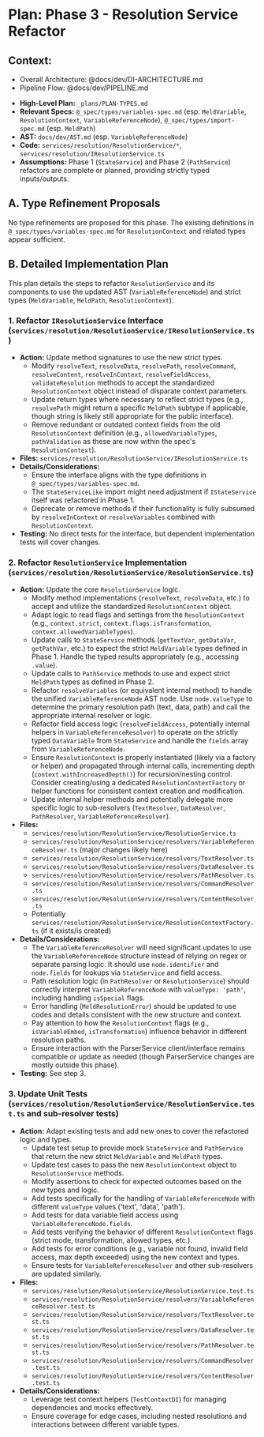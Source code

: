 # Plan: Phase 3 - Resolution Service Refactor

## Context:
- Overall Architecture: @docs/dev/DI-ARCHITECTURE.md
- Pipeline Flow: @docs/dev/PIPELINE.md

*   **High-Level Plan:** `_plans/PLAN-TYPES.md`
*   **Relevant Specs:** `@_spec/types/variables-spec.md` (esp. `MeldVariable`, `ResolutionContext`, `VariableReferenceNode`), `@_spec/types/import-spec.md` (esp. `MeldPath`)
*   **AST:** `docs/dev/AST.md` (esp. `VariableReferenceNode`)
*   **Code:** `services/resolution/ResolutionService/*`, `services/resolution/IResolutionService.ts`
*   **Assumptions:** Phase 1 (`StateService`) and Phase 2 (`PathService`) refactors are complete or planned, providing strictly typed inputs/outputs.

## A. Type Refinement Proposals

No type refinements are proposed for this phase. The existing definitions in `@_spec/types/variables-spec.md` for `ResolutionContext` and related types appear sufficient.

## B. Detailed Implementation Plan

This plan details the steps to refactor `ResolutionService` and its components to use the updated AST (`VariableReferenceNode`) and strict types (`MeldVariable`, `MeldPath`, `ResolutionContext`).

### 1. Refactor `IResolutionService` Interface (`services/resolution/ResolutionService/IResolutionService.ts`)

*   **Action:** Update method signatures to use the new strict types.
    *   Modify `resolveText`, `resolveData`, `resolvePath`, `resolveCommand`, `resolveContent`, `resolveInContext`, `resolveFieldAccess`, `validateResolution` methods to accept the standardized `ResolutionContext` object instead of disparate context parameters.
    *   Update return types where necessary to reflect strict types (e.g., `resolvePath` might return a specific `MeldPath` subtype if applicable, though string is likely still appropriate for the public interface).
    *   Remove redundant or outdated context fields from the old `ResolutionContext` definition (e.g., `allowedVariableTypes`, `pathValidation` as these are now within the spec's `ResolutionContext`).
*   **Files:** `services/resolution/ResolutionService/IResolutionService.ts`
*   **Details/Considerations:**
    *   Ensure the interface aligns with the type definitions in `@_spec/types/variables-spec.md`.
    *   The `StateServiceLike` import might need adjustment if `IStateService` itself was refactored in Phase 1.
    *   Deprecate or remove methods if their functionality is fully subsumed by `resolveInContext` or `resolveVariables` combined with `ResolutionContext`.
*   **Testing:** No direct tests for the interface, but dependent implementation tests will cover changes.

### 2. Refactor `ResolutionService` Implementation (`services/resolution/ResolutionService/ResolutionService.ts`)

*   **Action:** Update the core `ResolutionService` logic.
    *   Modify method implementations (`resolveText`, `resolveData`, etc.) to accept and utilize the standardized `ResolutionContext` object.
    *   Adapt logic to read flags and settings from the `ResolutionContext` (e.g., `context.strict`, `context.flags.isTransformation`, `context.allowedVariableTypes`).
    *   Update calls to `StateService` methods (`getTextVar`, `getDataVar`, `getPathVar`, etc.) to expect the strict `MeldVariable` types defined in Phase 1. Handle the typed results appropriately (e.g., accessing `.value`).
    *   Update calls to `PathService` methods to use and expect strict `MeldPath` types as defined in Phase 2.
    *   Refactor `resolveVariables` (or equivalent internal method) to handle the unified `VariableReferenceNode` AST node. Use `node.valueType` to determine the primary resolution path (text, data, path) and call the appropriate internal resolver or logic.
    *   Refactor field access logic (`resolveFieldAccess`, potentially internal helpers in `VariableReferenceResolver`) to operate on the strictly typed `DataVariable` from `StateService` and handle the `fields` array from `VariableReferenceNode`.
    *   Ensure `ResolutionContext` is properly instantiated (likely via a factory or helper) and propagated through internal calls, incrementing depth (`context.withIncreasedDepth()`) for recursion/nesting control. Consider creating/using a dedicated `ResolutionContextFactory` or helper functions for consistent context creation and modification.
    *   Update internal helper methods and potentially delegate more specific logic to sub-resolvers (`TextResolver`, `DataResolver`, `PathResolver`, `VariableReferenceResolver`).
*   **Files:**
    *   `services/resolution/ResolutionService/ResolutionService.ts`
    *   `services/resolution/ResolutionService/resolvers/VariableReferenceResolver.ts` (major changes likely here)
    *   `services/resolution/ResolutionService/resolvers/TextResolver.ts`
    *   `services/resolution/ResolutionService/resolvers/DataResolver.ts`
    *   `services/resolution/ResolutionService/resolvers/PathResolver.ts`
    *   `services/resolution/ResolutionService/resolvers/CommandResolver.ts`
    *   `services/resolution/ResolutionService/resolvers/ContentResolver.ts`
    *   Potentially `services/resolution/ResolutionService/ResolutionContextFactory.ts` (if it exists/is created)
*   **Details/Considerations:**
    *   The `VariableReferenceResolver` will need significant updates to use the `VariableReferenceNode` structure instead of relying on regex or separate parsing logic. It should use `node.identifier` and `node.fields` for lookups via `StateService` and field access.
    *   Path resolution logic (in `PathResolver` or `ResolutionService`) should correctly interpret `VariableReferenceNode` with `valueType: 'path'`, including handling `isSpecial` flags.
    *   Error handling (`MeldResolutionError`) should be updated to use codes and details consistent with the new structure and context.
    *   Pay attention to how the `ResolutionContext` flags (e.g., `isVariableEmbed`, `isTransformation`) influence behavior in different resolution paths.
    *   Ensure interaction with the ParserService client/interface remains compatible or update as needed (though ParserService changes are mostly outside this phase).
*   **Testing:** See step 3.

### 3. Update Unit Tests (`services/resolution/ResolutionService/ResolutionService.test.ts` and sub-resolver tests)

*   **Action:** Adapt existing tests and add new ones to cover the refactored logic and types.
    *   Update test setup to provide mock `StateService` and `PathService` that return the new strict `MeldVariable` and `MeldPath` types.
    *   Update test cases to pass the new `ResolutionContext` object to `ResolutionService` methods.
    *   Modify assertions to check for expected outcomes based on the new types and logic.
    *   Add tests specifically for the handling of `VariableReferenceNode` with different `valueType` values ('text', 'data', 'path').
    *   Add tests for data variable field access using `VariableReferenceNode.fields`.
    *   Add tests verifying the behavior of different `ResolutionContext` flags (strict mode, transformation, allowed types, etc.).
    *   Add tests for error conditions (e.g., variable not found, invalid field access, max depth exceeded) using the new context and types.
    *   Ensure tests for `VariableReferenceResolver` and other sub-resolvers are updated similarly.
*   **Files:**
    *   `services/resolution/ResolutionService/ResolutionService.test.ts`
    *   `services/resolution/ResolutionService/resolvers/VariableReferenceResolver.test.ts`
    *   `services/resolution/ResolutionService/resolvers/TextResolver.test.ts`
    *   `services/resolution/ResolutionService/resolvers/DataResolver.test.ts`
    *   `services/resolution/ResolutionService/resolvers/PathResolver.test.ts`
    *   `services/resolution/ResolutionService/resolvers/CommandResolver.test.ts`
    *   `services/resolution/ResolutionService/resolvers/ContentResolver.test.ts`
*   **Details/Considerations:**
    *   Leverage test context helpers (`TestContextDI`) for managing dependencies and mocks effectively.
    *   Ensure coverage for edge cases, including nested resolutions and interactions between different variable types. 